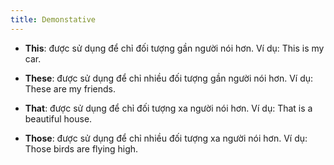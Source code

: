 ```yaml
---
title: Demonstative
---
```


- **This**: được sử dụng để chỉ đối tượng gần người nói hơn.
  Ví dụ: This is my car.

- **These**: được sử dụng để chỉ nhiều đối tượng gần người nói hơn.
  Ví dụ: These are my friends.

- **That**: được sử dụng để chỉ đối tượng xa người nói hơn.
  Ví dụ: That is a beautiful house.

- **Those**: được sử dụng để chỉ nhiều đối tượng xa người nói hơn.
  Ví dụ: Those birds are flying high.
